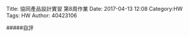 Title: 協同產品設計實習 第8周作業
Date: 2017-04-13 12:08
Category:HW
Tags: HW
Author: 40423106 



<!-- PELICAN_END_SUMMARY -->

#####自評
